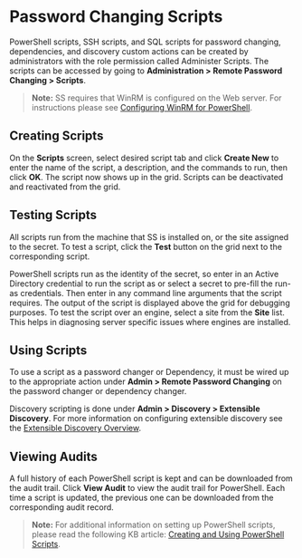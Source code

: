 [title]: # (Password Changing Scripts)
[tags]: # (Password Changing Scripts)
[priority]: # (1000)

# Password Changing Scripts

PowerShell scripts, SSH scripts, and SQL scripts for password changing, dependencies, and discovery custom actions can be created by administrators with the role permission called Administer Scripts. The scripts can be accessed by going to **Administration > Remote Password Changing > Scripts**.

> **Note:** SS requires that WinRM is configured on the Web server. For instructions please see [Configuring WinRM for PowerShell](https://updates.thycotic.net/links.ashx?SetUpPowerShell).

## Creating Scripts

On the **Scripts** screen, select desired script tab and click **Create New** to enter the name of the script, a description, and the commands to run, then click **OK**. The script now shows up in the grid. Scripts can be deactivated and reactivated from the grid.

## Testing Scripts

All scripts run from the machine that SS is installed on, or the site assigned to the secret. To test a script, click the **Test** button on the grid next to the corresponding script.

PowerShell scripts run as the identity of the secret, so enter in an Active Directory credential to run the script as or select a secret to pre-fill the run-as credentials. Then enter in any command line arguments that the script requires. The output of the script is displayed above the grid for debugging purposes. To test the script over an engine, select a site from the **Site** list. This helps in diagnosing server specific issues where engines are installed.

## Using Scripts

To use a script as a password changer or Dependency, it must be wired up to the appropriate action under **Admin \> Remote Password Changing** on the password changer or dependency changer.

Discovery scripting is done under **Admin \> Discovery \> Extensible Discovery**. For more information on configuring extensible discovery see the [Extensible Discovery Overview](https://updates.thycotic.net/link.ashx?ScriptableDiscoveryMoreInformation).

## Viewing Audits

A full history of each PowerShell script is kept and can be downloaded from the audit trail. Click **View Audit** to view the audit trail for PowerShell. Each time a script is updated, the previous one can be downloaded from the corresponding audit record.

> **Note:** For additional information on setting up PowerShell scripts, please read the following KB article: [Creating and Using PowerShell Scripts](https://updates.thycotic.net/links.ashx?SecretServerPowerShellKB).
